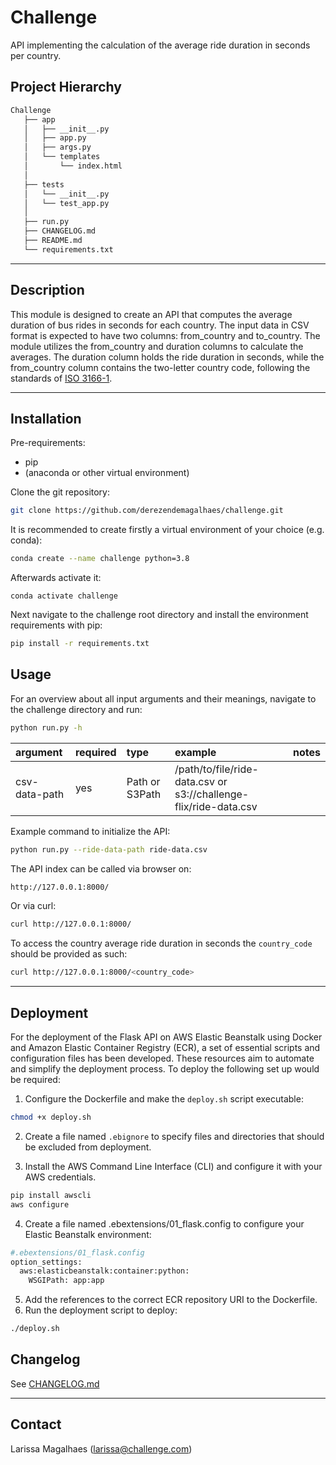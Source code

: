 # Challenge
API implementing the calculation of the average ride duration in seconds per country.

## Project Hierarchy

``` bash
Challenge
   ├── app
   │   ├── __init__.py
   │   ├── app.py
   │   ├── args.py
   │   └── templates
   │       └── index.html
   │
   ├── tests
   │   └── __init__.py
   │   └── test_app.py
   │
   ├── run.py
   ├── CHANGELOG.md
   ├── README.md
   └── requirements.txt

```
----

## Description

This module is designed to create an API that computes the average duration of bus rides in seconds for each country. The input data in CSV format is expected to have two columns: from_country and to_country. The module utilizes the from_country and duration columns to calculate the averages. The duration column holds the ride duration in seconds, while the from_country column contains the two-letter country code, following the standards of [ISO 3166-1](https://en.wikipedia.org/wiki/ISO_3166-1_alpha-2).

----

## Installation

Pre-requirements:
- pip
- (anaconda or other virtual environment)

Clone the git repository:

```bash
git clone https://github.com/derezendemagalhaes/challenge.git
```

It is recommended to create firstly a virtual environment of your choice (e.g. conda):

```bash
conda create --name challenge python=3.8
```

Afterwards activate it:

```
conda activate challenge
```

Next navigate to the challenge root directory and install the environment requirements with pip:

```bash
pip install -r requirements.txt
```

## Usage

For an overview about all input arguments and their meanings, navigate to the challenge directory and run:
```bash
python run.py -h
```

| argument             | required | type     | example                                                                               |  notes                                                                   | 
|:---------------------|:---------|:---------|:--------------------------------------------------------------------------------------|:-----------------------------------------------------------------------|
| csv-data-path   | yes      | Path or S3Path | /path/to/file/ride-data.csv or s3://challenge-flix/ride-data.csv     |                        



Example command to initialize the API:

```bash
python run.py --ride-data-path ride-data.csv
```
The API index can be called via browser on:

```bash
http://127.0.0.1:8000/
```

Or via curl:
```bash
curl http://127.0.0.1:8000/
```

To access the country average ride duration in seconds the `country_code` should be provided as such:
```bash
curl http://127.0.0.1:8000/<country_code>
```
----
## Deployment
For the deployment of the Flask API on AWS Elastic Beanstalk using Docker and Amazon Elastic Container Registry (ECR), a set of essential scripts and configuration files has been developed. These resources aim to automate and simplify the deployment process. To deploy the following set up would be required:

1. Configure the Dockerfile and make the `deploy.sh` script executable:
```bash
chmod +x deploy.sh
```
2. Create a file named `.ebignore` to specify files and directories that should be excluded from deployment.

3. Install the AWS Command Line Interface (CLI) and configure it with your AWS credentials.
```bash
pip install awscli
aws configure
```
4. Create a file named .ebextensions/01_flask.config to configure your Elastic Beanstalk environment:
```bash
#.ebextensions/01_flask.config
option_settings:
  aws:elasticbeanstalk:container:python:
    WSGIPath: app:app
```
5. Add the references to the correct ECR repository URI to the Dockerfile.
6. Run the deployment script to deploy:
```bash
./deploy.sh
```

## Changelog

See [CHANGELOG.md](CHANGELOG.md)

----

## Contact

Larissa Magalhaes ([larissa@challenge.com](mailto:larissa@chalenge.com))

